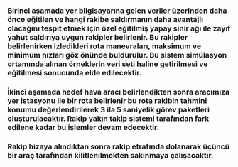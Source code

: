 ### Birinci aşamada yer bilgisayarına gelen veriler üzerinden daha önce eğitilen ve hangi rakibe saldırmanın daha avantajlı olacağını tespit etmek için özel eğitilmiş yapay sinir ağı ile zayıf yahut saldırıya uygun rakipler belirlenir. Bu rakipler belirlenirken izledikleri rota manevraları, maksimum ve minimum hızları göz önünde buldurulur. Bu sistem simülasyon ortamında alınan örneklerin veri seti haline getirilmesi ve eğitilmesi sonucunda elde edilecektir.

### İkinci aşamada hedef hava aracı belirlendikten sonra aracımıza yer istasyonu ile bir rota belirlenir bu rota rakibin tahmini konumu değerlendirilerek 3 ila 5 saniyelik görev paketleri oluşturulacaktır. Rakip yakın takip sistemi tarafından fark edilene kadar bu işlemler devam edecektir.

### Rakip hizaya alındıktan sonra rakip etrafında dolanarak üçüncü bir araç tarafından kilitlenilmekten sakınmaya çalışacaktır.